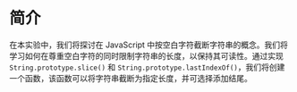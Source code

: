 # 简介

在本实验中，我们将探讨在 JavaScript 中按空白字符截断字符串的概念。我们将学习如何在尊重空白字符的同时限制字符串的长度，以保持其可读性。通过实现 `String.prototype.slice()` 和 `String.prototype.lastIndexOf()`，我们将创建一个函数，该函数可以将字符串截断为指定长度，并可选择添加结尾。
